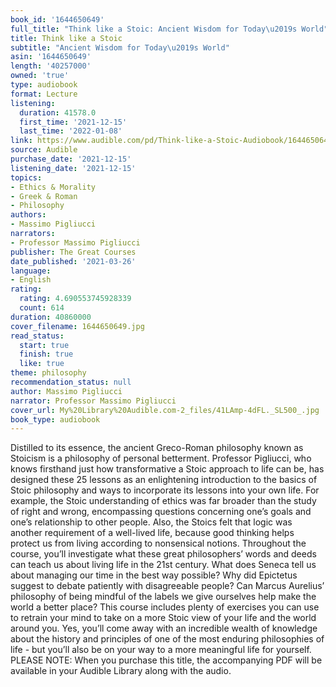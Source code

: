 ```yaml
---
book_id: '1644650649'
full_title: "Think like a Stoic: Ancient Wisdom for Today\u2019s World"
title: Think like a Stoic
subtitle: "Ancient Wisdom for Today\u2019s World"
asin: '1644650649'
length: '40257000'
owned: 'true'
type: audiobook
format: Lecture
listening:
  duration: 41578.0
  first_time: '2021-12-15'
  last_time: '2022-01-08'
link: https://www.audible.com/pd/Think-like-a-Stoic-Audiobook/1644650649
source: Audible
purchase_date: '2021-12-15'
listening_date: '2021-12-15'
topics:
- Ethics & Morality
- Greek & Roman
- Philosophy
authors:
- Massimo Pigliucci
narrators:
- Professor Massimo Pigliucci
publisher: The Great Courses
date_published: '2021-03-26'
language:
- English
rating:
  rating: 4.690553745928339
  count: 614
duration: 40860000
cover_filename: 1644650649.jpg
read_status:
  start: true
  finish: true
  like: true
theme: philosophy
recommendation_status: null
author: Massimo Pigliucci
narrator: Professor Massimo Pigliucci
cover_url: My%20Library%20Audible.com-2_files/41LAmp-4dFL._SL500_.jpg
book_type: audiobook
---
```

Distilled to its essence, the ancient Greco-Roman philosophy known as Stoicism is a philosophy of personal betterment. Professor Pigliucci, who knows firsthand just how transformative a Stoic approach to life can be, has designed these 25 lessons as an enlightening introduction to the basics of Stoic philosophy and ways to incorporate its lessons into your own life.
For example, the Stoic understanding of ethics was far broader than the study of right and wrong, encompassing questions concerning one’s goals and one’s relationship to other people. Also, the Stoics felt that logic was another requirement of a well-lived life, because good thinking helps protect us from living according to nonsensical notions.
Throughout the course, you’ll investigate what these great philosophers’ words and deeds can teach us about living life in the 21st century. What does Seneca tell us about managing our time in the best way possible? Why did Epictetus suggest to debate patiently with disagreeable people? Can Marcus Aurelius’ philosophy of being mindful of the labels we give ourselves help make the world a better place?
This course includes plenty of exercises you can use to retrain your mind to take on a more Stoic view of your life and the world around you. Yes, you’ll come away with an incredible wealth of knowledge about the history and principles of one of the most enduring philosophies of life - but you’ll also be on your way to a more meaningful life for yourself.
PLEASE NOTE: When you purchase this title, the accompanying PDF will be available in your Audible Library along with the audio.
